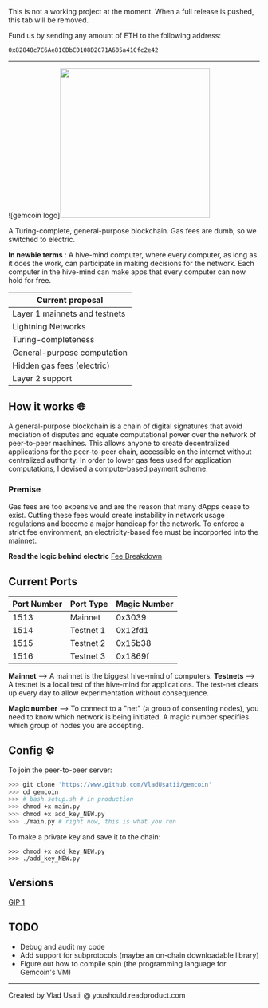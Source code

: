 
This is not a working project at the moment. When a full release is pushed, this tab will be removed.

Fund us by sending any amount of ETH to the following address:

```0x82848c7C6Ae81CDbCD108D2C71A605a41Cfc2e42```

----

![gemcoin logo]<img src="https://github.com/vladusatii/gemcoin/blob/main/aprilGemcoinLogo.png?raw=true" width="300" height="300">

A Turing-complete, general-purpose blockchain. Gas fees are dumb, so we switched to electric.

**In newbie terms** : A hive-mind computer, where every computer, as long as it does the work, can participate in making decisions for the network. Each computer in the hive-mind can make apps that every computer can now hold for free.

| Current proposal				|
| ----------------------------- |
| Layer 1 mainnets and testnets |
| Lightning Networks			|
| Turing-completeness			|
| General-purpose computation	|
| Hidden gas fees (electric)	|
| Layer 2 support				|

## How it works 🌐

A general-purpose blockchain is a chain of digital signatures that avoid mediation of disputes and equate computational power over the network of peer-to-peer machines. This allows anyone to create decentralized applications for the peer-to-peer chain, accessible on the internet without centralized authority. In order to lower gas fees used for application computations, I devised a compute-based payment scheme.

### Premise

Gas fees are too expensive and are the reason that many dApps cease to exist. Cutting these fees would create instability in network usage regulations and become a major handicap for the network. To enforce a strict fee environment, an electricity-based fee must be incorported into the mainnet.

**Read the logic behind electric** [Fee Breakdown](https://github.com/VladUsatii/gemcoin/blob/main/docs/FEE.md)

## Current Ports

| Port Number	| Port Type	| Magic Number |
| ------------- | --------- | ------------ |
| 1513			| Mainnet	| 0x3039       |
| 1514			| Testnet 1	| 0x12fd1      |
| 1515			| Testnet 2	| 0x15b38      |
| 1516			| Testnet 3	| 0x1869f      |

**Mainnet** --> A mainnet is the biggest hive-mind of computers.
**Testnets** --> A testnet is a local test of the hive-mind for applications. The test-net clears up every day to allow experimentation without consequence.

**Magic number** --> To connect to a "net" (a group of consenting nodes), you need to know which network is being initiated. A magic number specifies which group of nodes you are accepting.

## Config ⚙️

To join the peer-to-peer server:

```bash
>>> git clone 'https://www.github.com/VladUsatii/gemcoin'
>>> cd gemcoin
>>> # bash setup.sh # in production
>>> chmod +x main.py
>>> chmod +x add_key_NEW.py
>>> ./main.py # right now, this is what you run
```

To make a private key and save it to the chain:

```
>>> chmod +x add_key_NEW.py
>>> ./add_key_NEW.py
```

## Versions

[GIP 1](https://github.com/VladUsatii/gemcoin/docs/GIP1.md)

## TODO

- Debug and audit my code
- Add support for subprotocols (maybe an on-chain downloadable library)
- Figure out how to compile spin (the programming language for Gemcoin's VM)

---

Created by Vlad Usatii @ youshould.readproduct.com
